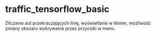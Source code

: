 # traffic_tensorflow_basic
Zliczanie aut przekraczających linię, wyświetlanie w tkinter, możliwość zmiany obszaru wykrywania przez przyciski w menu.
